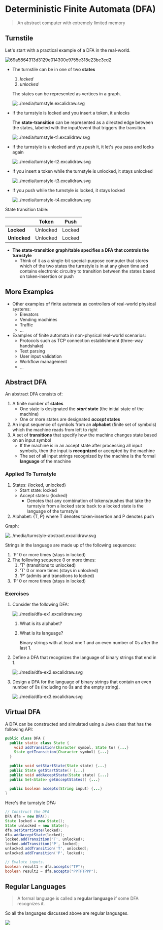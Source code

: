 # Deterministic Finite Automata (DFA)

> An abstract computer with extremely limited memory

## Turnstile

Let's start with a practical example of a DFA in the real-world.

![69a5864313d3129e014300e9755e318e23bc3cd2](../media/69a5864313d3129e014300e9755e318e23bc3cd2.png)

- The turnstile can be in one of two **states**
  1. *locked*
  2. *unlocked*

  The states can be represented as vertices in a graph.

  ![../media/turnstyle.excalidraw.svg](../media/turnstyle.excalidraw.svg)
  
- If the turnstyle is locked and you insert a token, it unlocks

  The **state-transition** can be represented as a directed edge between the states, labeled with the input/event that triggers the transition.

  ![../media/turnstyle-t1.excalidraw.svg](../media/turnstyle-t1.excalidraw.svg)

- If the turnstyle is unlocked and you push it, it let's you pass and locks again

  ![../media/turnstyle-t2.excalidraw.svg](../media/turnstyle-t2.excalidraw.svg)

- If you insert a token while the turnstyle is unlocked, it stays unlocked

  ![../media/turnstyle-t3.excalidraw.svg](../media/turnstyle-t3.excalidraw.svg)

- If you push while the turnstyle is locked, it stays locked
  
  ![../media/turnstyle-t4.excalidraw.svg](../media/turnstyle-t4.excalidraw.svg)

State transition table:

|              | Token    | Push   |
| ------------ | -------- | ------ |
| **Locked**   | Unlocked | Locked |
| **Unlocked** | Unlocked | Locked |

- **The state-transition graph/table specifies a DFA that controls the turnstyle**
  - Think of it as a single-bit special-purpose computer that stores which of the two states the turnstyle is in at any given time and contains electronic circuitry to transition between the states based on token-insertion or push

## More Examples

- Other examples of finite automata as controllers of real-world physical systems:
  - Elevators
  - Vending machines
  - Traffic
  - ...
- Examples of finite automata in non-physical real-world scenarios:
  - Protocols such as TCP connection establishment (three-way handshake)
  - Text parsing
  - User input validation
  - Workflow management
  - ...

## Abstract DFA

An abstract DFA consists of:

1. A finite number of **states**
   - One state is designated the ***start* state** (the initial state of the machine)
   - One or more states are designated ***accept* states**
1. An input sequence of symbols from an **alphabet** (finite set of symbols) which the machine reads from left to right 
2. A set of **transitions** that specify how the machine changes state based on an input symbol
   - If the machine is in an accept state after processing all input symbols, then the input is **recognized** or accepted by the machine 
   - The set of all input strings recognized by the machine is the formal **language** of the machine

### Applied To Turnstyle

1. States: {locked, unlocked}
   - Start state: locked
   - Accept states: {locked}
     - Denotes that any combination of tokens/pushes that take the turnstyle from a locked state back to a locked state is the language of the turnstyle
2. Alphabet: {T, P} where T denotes token-insertion and P denotes push


Graph:

![../media/turnstyle-abstract.excalidraw.svg](../media/turnstyle-abstract.excalidraw.svg)

Strings in the language are made up of the following sequences:
1. 'P' 0 or more times (stays in locked)
2. The following sequence 0 or more times:
   1. 'T' (transitions to unlocked)
   2. 'T' 0 or more times (stays in unlocked)
   3. 'P' (admits and transitions to locked)
3. 'P' 0 or more times (stays in locked)


### Exercises

1. Consider the following DFA:

    ![../media/dfa-ex1.excalidraw.svg](../media/dfa-ex1.excalidraw.svg)

    1. What is its alphabet?
    2. What is its language?

         Binary strings with at least one 1 and an even number of 0s after the last 1.

1. Define a DFA that recognizes the language of binary strings that end in 1.

    ![../media/dfa-ex2.excalidraw.svg](../media/dfa-ex2.excalidraw.svg)

2. Design a DFA for the language of binary strings that contain an even number of 0s (including no 0s and the empty string).

    ![../media/dfa-ex3.excalidraw.svg](../media/dfa-ex3.excalidraw.svg)

## Virtual DFA

A DFA can be constructed and simulated using a Java class that has the following API:

```java
public class DFA {
  public static class State {
    void addTransition(Character symbol, State to) {...}
    State getTransition(Character symbol) {...}
  }
  
  public void setStartState(State state) {...}
  public State getStartState() {...}
  public void addAcceptState(State state) {...}
  public Set<State> getAcceptStates() {...}
  
  public boolean accepts(String input) {...}
}
```

Here's the turnstyle DFA:

```java
// Construct the DFA
DFA dfa = new DFA();
State locked = new State();
State unlocked = new State();
dfa.setStartState(locked);
dfa.addAcceptState(locked);
locked.addTransition('T', unlocked);
locked.addTransition('P', locked);
unlocked.addTransition('T', unlocked);
unlocked.addTransition('P', locked);

// Evalute inputs.
boolean result1 = dfa.accepts("TP");
boolean result2 = dfa.accepts("PPTPTPPP");
```

## Regular Languages

> A formal language is called a **regular language** if some DFA recognizes it.

So all the languages discussed above are regular languages.

![](../media/languages-venn.excalidraw.svg)